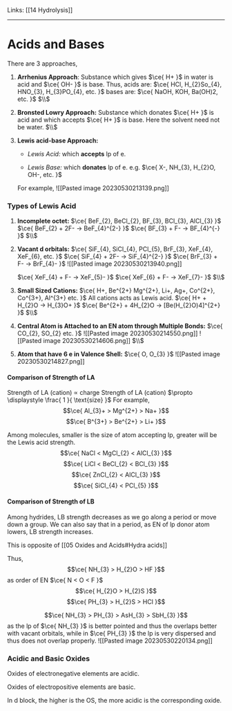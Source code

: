 Links: [[14 Hydrolysis]]
___
# Acids and Bases
There are 3 approaches,
1. **Arrhenius Approach**: Substance which gives $\ce{ H+ }$ in water is acid and $\ce{ OH- }$ is base. Thus,
   acids are: $\ce{ HCl, H_{2}So_{4}, HNO_{3}, H_{3}PO_{4}, etc. }$
   bases are: $\ce{ NaOH, KOH, Ba(OH)2, etc. }$
   $\\$

2. **Bronsted Lowry Approach:** Substance which donates $\ce{ H+ }$ is acid and which accepts $\ce{ H+ }$ is base. Here the solvent need not be water. 
   $\\$

3. **Lewis acid-base Approach:** 
   - *Lewis Acid:* which **accepts** lp of e.
	
   - *Lewis Base:* which **donates** lp of e. 
     e.g. $\ce{ X-, NH_{3}, H_{2}O, OH-, etc. }$
     
	For example,
	![[Pasted image 20230530213139.png]]

### Types of Lewis Acid
1. **Incomplete octet:** $\ce{ BeF_{2}, BeCl_{2}, BF_{3}, BCl_{3}, AlCl_{3} }$
   $\ce{ BeF_{2} + 2F- -> BeF_{4}^{2-} }$
   $\ce{ BF_{3} + F- -> BF_{4}^{-} }$
	$\\$

2. **Vacant d orbitals:** $\ce{ SiF_{4}, SiCl_{4}, PCl_{5}, BrF_{3}, XeF_{4}, XeF_{6}, etc. }$
   $\ce{ SiF_{4} + 2F- -> SiF_{4}^{2-} }$
   $\ce{ BrF_{3} + F- -> BrF_{4}- }$
   ![[Pasted image 20230530213940.png]]
   
   $\ce{ XeF_{4} + F- -> XeF_{5}- }$
   $\ce{ XeF_{6} + F- -> XeF_{7}- }$
   $\\$

3. **Small Sized Cations:** $\ce{ H+, Be^{2+} Mg^{2+}, Li+, Ag+, Co^{2+}, Co^{3+}, Al^{3+} etc. }$
   All cations acts as Lewis acid. 
   $\ce{ H+ + H_{2}O -> H_{3}O+ }$
   $\ce{ Be^{2+} + 4H_{2}O -> [Be(H_{2}O)4]^{2+} }$
   $\\$

4. **Central Atom is Attached to an EN atom through Multiple Bonds:** $\ce{ CO_{2}, SO_{2} etc. }$
   ![[Pasted image 20230530214550.png]]
   ![[Pasted image 20230530214606.png]]
	$\\$

5. **Atom that have 6 e in Valence Shell:** $\ce{ O, O_{3} }$
   ![[Pasted image 20230530214827.png]]

#### Comparison of Strength of LA
Strength of LA (cation) $\propto$ charge
Strength of LA (cation) $\propto \displaystyle \frac{ 1 }{ \text{size} }$
For example, 
$$\ce{ Al_{3}+ > Mg^{2+} > Na+ }$$
$$\ce{ B^{3+} > Be^{2+} > Li+ }$$

Among molecules, smaller is the size of atom accepting lp, greater will be the Lewis acid strength. 
$$\ce{ NaCl < MgCl_{2} < AlCl_{3} }$$
$$\ce{ LiCl < BeCl_{2} < BCl_{3} }$$
$$\ce{ ZnCl_{2} < AlCl_{3} }$$
$$\ce{ SiCl_{4} < PCl_{5} }$$


#### Comparison of Strength of LB
Among hydrides, LB strength decreases as we go along a period or move down a group.
We can also say that in a period, as EN of lp donor atom lowers, LB strength increases. 

This is opposite of [[05 Oxides and Acids#Hydra acids]]

Thus,
$$\ce{ NH_{3} > H_{2}O > HF }$$
as order of EN $\ce{ N < O < F }$
$$\ce{ H_{2}O > H_{2}S }$$
$$\ce{ PH_{3} > H_{2}S > HCl }$$

$$\ce{ NH_{3} > PH_{3} > AsH_{3} > SbH_{3} }$$
as the lp of $\ce{ NH_{3} }$ is better pointed and thus the overlaps better with vacant orbitals, while in $\ce{ PH_{3} }$ the lp is very dispersed and thus does not overlap properly. 
![[Pasted image 20230530220134.png]]
### Acidic and Basic Oxides  
Oxides of electronegative elements are acidic. 

Oxides of electropositive elements are basic. 

In d block, the higher is the OS, the more acidic is the corresponding oxide. 

